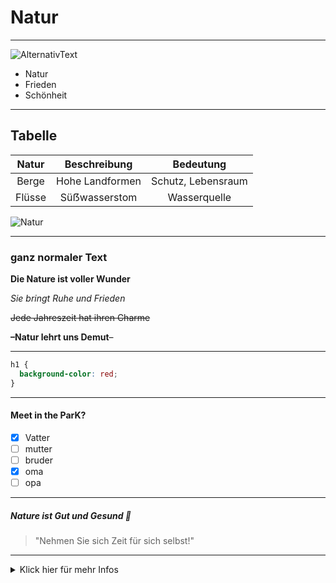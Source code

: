 # Natur

---

![AlternativText](https://www.fotowissen.eu/wp-content/uploads/2022/09/raus-in-die-natur-fotografieren-titelbild-7.jpg)


<!-- Die Natur schenkt Frieden und Schönheit-->

- Natur
- Frieden
- Schönheit
  
---

## Tabelle

| Natur | Beschreibung | Bedeutung |
|:-----:|:-----:|:-----:|
|Berge| Hohe Landformen|Schutz, Lebensraum            |
|Flüsse|Süẞwasserstom |Wasserquelle|

![Natur](https://picsum.photos/200/250)


---

### ganz normaler Text  
**Die Nature ist voller Wunder**

_Sie bringt Ruhe und Frieden_

~~Jede Jahreszeit hat ihren Charme~~

**–Natur lehrt uns Demut**–

---
```css
h1 {
  background-color: red;
}
```
---

#### Meet in the ParK?
- [x] Vatter
- [ ] mutter
- [ ] bruder
- [x] oma
- [ ] opa

---
##### Nature ist Gut und Gesund :green_heart:

> "Nehmen Sie sich Zeit für sich selbst!"

---

<details>
    <summary>Klick hier für mehr Infos</summary>
    Öffnugszeiten mon-fr. 10.00 bis 19.00 |
  
  mit- do. 9.00 bis 14.00
</details>








